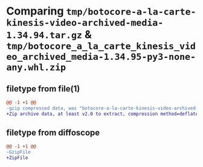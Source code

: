 # Comparing `tmp/botocore-a-la-carte-kinesis-video-archived-media-1.34.94.tar.gz` & `tmp/botocore_a_la_carte_kinesis_video_archived_media-1.34.95-py3-none-any.whl.zip`

## filetype from file(1)

```diff
@@ -1 +1 @@
-gzip compressed data, was "botocore-a-la-carte-kinesis-video-archived-media-1.34.94.tar", last modified: Tue Apr 30 01:01:33 2024, max compression
+Zip archive data, at least v2.0 to extract, compression method=deflate
```

## filetype from diffoscope

```diff
@@ -1 +1 @@
-GzipFile
+ZipFile
```

